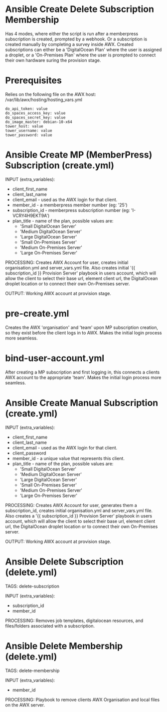 # Ansible Create Delete Subscription Membership

Has 4 modes, where either the script is run after a memberpress subscription is created, prompted by a webhook. Or a subscription is created manually by completing a survey inside AWX. Created subscriptions can either be a 'DigitalOcean Plan' where the user is assigned a droplet, or a 'On-Premises Plan' where the user is prompted to connect their own hardware suring the provision stage.

# Prerequisites

Relies on the following file on the AWX host: /var/lib/awx/hosting/hosting_vars.yml
```
do_api_token: value
do_spaces_access_key: value
do_spaces_secret_key: value
do_image_master: debian-10-x64
tower_host: value
tower_username: value
tower_password: value
```

# Ansible Create MP (MemberPress) Subscription (create.yml)

INPUT (extra_variables):
- client_first_name
- client_last_name
- client_email - used as the AWX login for that client.
- member_id - a memberpress member number (eg: '25')
- subscription_id - memberpress subscription number (eg: 'I-VCRY4H9EKT9A')
- plan_title - name of the plan, possible values are:
	- 'Small DigitalOcean Server'
	- 'Medium DigitalOcean Server'
	- 'Large DigitalOcean Server'
	- 'Small On-Premises Server'
	- 'Medium On-Premises Server'
	- 'Large On-Premises Server'

PROCESSING: Creates AWX Account for user, creates initial organisation.yml and server_vars.yml file. Also creates initial '{{ subscription_id }} Provision Server' playbook in users account, which will allow the client to select their base url, element client url, the DigitalOcean droplet location or to connect their own On-Premises server.

OUTPUT: Working AWX account at provision stage.

# pre-create.yml

Creates the AWX 'organisation' and 'team' upon MP subscription creation, so they exist before the client logs in to AWX. Makes the initial login process more seamless.

# bind-user-account.yml

After creating a MP subscription and first logging in, this connects a clients AWX account to the appropriate 'team'. Makes the initial login process more seamless. 

# Ansible Create Manual Subscription (create.yml)

INPUT (extra_variables):
- client_first_name
- client_last_name
- client_email - used as the AWX login for that client. 
- client_password
- member_id - a unique value that represents this client.
- plan_title - name of the plan, possible values are:
	- 'Small DigitalOcean Server'
	- 'Medium DigitalOcean Server'
	- 'Large DigitalOcean Server'
	- 'Small On-Premises Server'
	- 'Medium On-Premises Server'
	- 'Large On-Premises Server'

PROCESSING: Creates AWX Account for user, generates them a subscription_id, creates initial organisation.yml and server_vars.yml file. Also creates a '{{ subscription_id }} Provision Server' playbook in users account, which will allow the client to select their base url, element client url, the DigitalOcean droplet location or to connect their own On-Premises server.

OUTPUT: Working AWX account at provision stage.

# Ansible Delete Subscription (delete.yml)

TAGS:
delete-subscription

INPUT (extra_variables): 
- subscription_id
- member_id

PROCESSING: Removes job templates, digitalocean resources, and files/folders associated with a subscription.

# Ansible Delete Membership (delete.yml)

TAGS:
delete-membership

INPUT (extra_variables): 
- member_id

PROCESSING: Playbook to remove clients AWX Organisation and local files on the AWX server.

